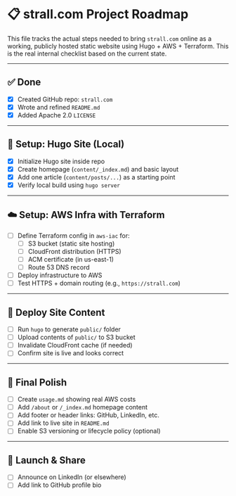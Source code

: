 # 📋 strall.com Project Roadmap

This file tracks the actual steps needed to bring `strall.com` online as a working, publicly hosted static website using Hugo + AWS + Terraform. This is the real internal checklist based on the current state.

---

## ✅ Done

- [x] Created GitHub repo: `strall.com`
- [x] Wrote and refined `README.md`
- [x] Added Apache 2.0 `LICENSE`

---

## 🧱 Setup: Hugo Site (Local)

- [x] Initialize Hugo site inside repo
- [x] Create homepage (`content/_index.md`) and basic layout
- [x] Add one article (`content/posts/...`) as a starting point
- [x] Verify local build using `hugo server`

---

## ☁️ Setup: AWS Infra with Terraform

- [ ] Define Terraform config in `aws-iac` for:
  - [ ] S3 bucket (static site hosting)
  - [ ] CloudFront distribution (HTTPS)
  - [ ] ACM certificate (in us-east-1)
  - [ ] Route 53 DNS record
- [ ] Deploy infrastructure to AWS
- [ ] Test HTTPS + domain routing (e.g., `https://strall.com`)

---

## 🚀 Deploy Site Content

- [ ] Run `hugo` to generate `public/` folder
- [ ] Upload contents of `public/` to S3 bucket
- [ ] Invalidate CloudFront cache (if needed)
- [ ] Confirm site is live and looks correct

---

## 📝 Final Polish

- [ ] Create `usage.md` showing real AWS costs
- [ ] Add `/about` or `/_index.md` homepage content
- [ ] Add footer or header links: GitHub, LinkedIn, etc.
- [ ] Add link to live site in `README.md`
- [ ] Enable S3 versioning or lifecycle policy (optional)

---

## 📣 Launch & Share

- [ ] Announce on LinkedIn (or elsewhere)
- [ ] Add link to GitHub profile bio
